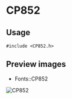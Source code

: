 CP852
==========

Usage
------

    #include <CP852.h>

Preview images
--------------
* Fonts::CP852 

![CP852](https://raw.githubusercontent.com/Cariad/CP852/master/Preview/CP852.png)

